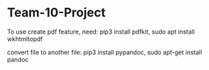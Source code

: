 # Team-10-Project


To use create pdf feature, need: 
pip3 install pdfkit,
sudo apt install wkhtmltopdf

convert file to another file:
pip3 install pypandoc,
sudo apt-get install pandoc